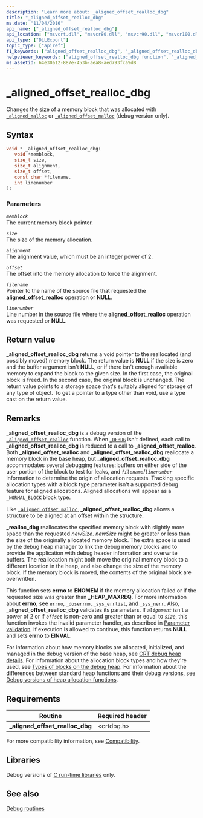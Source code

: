 ```yaml
---
description: "Learn more about: _aligned_offset_realloc_dbg"
title: "_aligned_offset_realloc_dbg"
ms.date: "11/04/2016"
api_name: ["_aligned_offset_realloc_dbg"]
api_location: ["msvcrt.dll", "msvcr80.dll", "msvcr90.dll", "msvcr100.dll", "msvcr100_clr0400.dll", "msvcr110.dll", "msvcr110_clr0400.dll", "msvcr120.dll", "msvcr120_clr0400.dll", "ucrtbase.dll"]
api_type: ["DLLExport"]
topic_type: ["apiref"]
f1_keywords: ["aligned_offset_realloc_dbg", "_aligned_offset_realloc_dbg"]
helpviewer_keywords: ["aligned_offset_realloc_dbg function", "_aligned_offset_realloc_dbg function"]
ms.assetid: 64e30a12-887e-453b-aea8-aed793fca9d8
---
```

# _aligned_offset_realloc_dbg

Changes the size of a memory block that was allocated with [`_aligned_malloc`](aligned-malloc.md) or [`_aligned_offset_malloc`](aligned-offset-malloc.md) (debug version only).

## Syntax

```C
void * _aligned_offset_realloc_dbg(
   void *memblock,
   size_t size,
   size_t alignment,
   size_t offset,
   const char *filename,
   int linenumber
);
```

### Parameters

*`memblock`*\
The current memory block pointer.

*`size`*\
The size of the memory allocation.

*`alignment`*\
The alignment value, which must be an integer power of 2.

*`offset`*\
The offset into the memory allocation to force the alignment.

*`filename`*\
Pointer to the name of the source file that requested the **aligned_offset_realloc** operation or **NULL**.

*`linenumber`*\
Line number in the source file where the **aligned_offset_realloc** operation was requested or **NULL**.

## Return value

**_aligned_offset_realloc_dbg** returns a void pointer to the reallocated (and possibly moved) memory block. The return value is **NULL** if the size is zero and the buffer argument isn't **NULL**, or if there isn't enough available memory to expand the block to the given size. In the first case, the original block is freed. In the second case, the original block is unchanged. The return value points to a storage space that's suitably aligned for storage of any type of object. To get a pointer to a type other than void, use a type cast on the return value.

## Remarks

**_aligned_offset_realloc_dbg** is a debug version of the [`_aligned_offset_realloc`](aligned-offset-realloc.md) function. When [`_DEBUG`](../debug.md) isn't defined, each call to **_aligned_offset_realloc_dbg** is reduced to a call to **_aligned_offset_realloc**. Both **_aligned_offset_realloc** and **_aligned_offset_realloc_dbg** reallocate a memory block in the base heap, but **_aligned_offset_realloc_dbg** accommodates several debugging features: buffers on either side of the user portion of the block to test for leaks, and *`filename`*/*`linenumber`* information to determine the origin of allocation requests. Tracking specific allocation types with a block type parameter isn't a supported debug feature for aligned allocations. Aligned allocations will appear as a `_NORMAL_BLOCK` block type.

Like [`_aligned_offset_malloc`](aligned-offset-malloc.md), **_aligned_offset_realloc_dbg** allows a structure to be aligned at an offset within the structure.

**_realloc_dbg** reallocates the specified memory block with slightly more space than the requested *newSize*. *newSize* might be greater or less than the size of the originally allocated memory block. The extra space is used by the debug heap manager to link the debug memory blocks and to provide the application with debug header information and overwrite buffers. The reallocation might both move the original memory block to a different location in the heap, and also change the size of the memory block. If the memory block is moved, the contents of the original block are overwritten.

This function sets **errno** to **ENOMEM** if the memory allocation failed or if the requested size was greater than **_HEAP_MAXREQ**. For more information about **errno**, see [`errno`, `_doserrno`, `_sys_errlist`, and `_sys_nerr`](../errno-doserrno-sys-errlist-and-sys-nerr.md). Also, **_aligned_offset_realloc_dbg** validates its parameters. If *`alignment`* isn't a power of 2 or if *`offset`* is non-zero and greater than or equal to *`size`*, this function invokes the invalid parameter handler, as described in [Parameter validation](../parameter-validation.md). If execution is allowed to continue, this function returns **NULL** and sets **errno** to **EINVAL**.

For information about how memory blocks are allocated, initialized, and managed in the debug version of the base heap, see [CRT debug heap details](/visualstudio/debugger/crt-debug-heap-details). For information about the allocation block types and how they're used, see [Types of blocks on the debug heap](/visualstudio/debugger/crt-debug-heap-details). For information about the differences between standard heap functions and their debug versions, see [Debug versions of heap allocation functions](/visualstudio/debugger/debug-versions-of-heap-allocation-functions).

## Requirements

|Routine|Required header|
|-------------|---------------------|
|**_aligned_offset_realloc_dbg**|\<crtdbg.h>|

For more compatibility information, see [Compatibility](../compatibility.md).

## Libraries

Debug versions of [C run-time libraries](../crt-library-features.md) only.

## See also

[Debug routines](../debug-routines.md)
